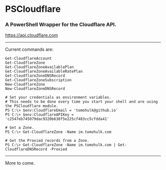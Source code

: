 # PSCloudflare #
### A PowerShell Wrapper for the Cloudflare API. ###
https://api.cloudflare.com

---

Current commands are:
```
Get-CloudflareAccount
Get-CloudflareZone
Get-CloudflareZoneAvailablePlan
Get-CloudflareZoneAvailableRatePlan
Get-CloudflareZoneDNSRecord
Get-CloudflareZoneSubscription
New-CloudflareZone
New-CloudflareZoneDNSRecord
```

```
# Set your credentials as environment variables.
# This needs to be done every time you start your shell and are using the PSCloudflare module.
PS C:\> $env:CloudflareEmail = 'tomohulk@github.io'
PS C:\> $env:CloudflareAPIKey = 'c2547eb745079dac9320b638f5e225cf483cc5cfdda41'

# Get a Zone.
PS C:\> Get-CloudflareZone -Name im.tomohulk.com

# Get the Proxied records from a Zone.
PS C:\> Get-CloudflareZone -Name im.tomohulk.com | Get-CloudflareDNSRecord -Proxied
```

---

More to come.

